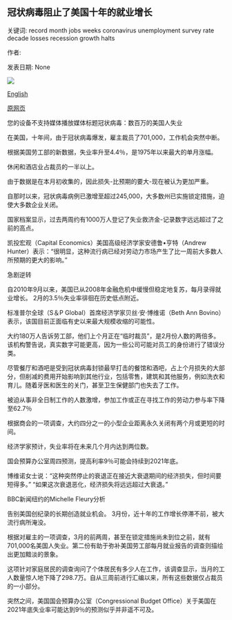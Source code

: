 ## 冠状病毒阻止了美国十年的就业增长

关键词: record month jobs weeks coronavirus unemployment survey rate decade losses recession growth halts

作者: 

发表日期: None

![](https://ichef.bbci.co.uk/images/ic/1024x576/p087v98q.jpg)

[English](Coronavirus%20halts%20a%20decade%20of%20US%20jobs%20growth.md)

[原网页](https://www.bbc.com/news/business-52153998)

您的设备不支持媒体播放媒体标题冠状病毒：数百万的美国人失业

在美国，十年间，由于冠状病毒爆发，雇主裁员了701,000，工作机会突然中断。

根据美国劳工部的新数据，失业率升至4.4％，是1975年以来最大的单月涨幅。

休闲和酒店业占裁员的一半以上。

由于数据是在本月初收集的，因此损失-比预期的要大-现在被认为更加严重。

自那时以来，冠状病毒病例已激增至超过245,000，大多数州已实施锁定措施，迫使大多数企业关闭。

国家档案显示，过去两周约有1000万人登记了失业救济金-记录数字远远超过了之前的高点。

凯投宏观（Capital Economics）美国高级经济学家安德鲁•亨特（Andrew Hunter）表示：“很明显，这种流行病已经对劳动力市场产生了比一周前大多数人所预期的更大的影响。”

急剧逆转

自2010年9月以来，美国已从2008年金融危机中缓慢但稳定地复苏，每月录得就业增长。 2月的3.5％失业率徘徊在历史低点附近。

标准普尔全球（S＆P Global）首席经济学家贝丝·安·博维诺（Beth Ann Bovino）表示，该国目前正面临有史以来最大规模收缩的可能性。

大约180万人告诉劳工部，他们上个月正在“临时裁员”，是2月份人数的两倍多。该机构警告说，真实数字可能更高，因为一些公司可能对员工的身份进行了错误分类。

尽管餐厅和酒吧是受到冠状病毒封锁最早打击的餐馆和酒吧，占上个月损失的大部分，但削减的费用开始影响到其他行业，包括零售，建筑和其他服务，例如洗衣和育儿。随着牙医和医生的关门，甚至卫生保健部门也失去了工作。

被迫从事非全日制工作的人数激增，参加工作或正在寻找工作的劳动力参与率下降至62.7％

根据商会的一项调查，大约四分之一的小型企业距离永久关闭有两个月或更短的时间。

经济学家预计，失业率将在未来几个月内达到两位数。

国会预算办公室周四预测，提高利率9％可能会持续到2021年底。

博维诺女士说：“这种突然停止的衰退正在接近大衰退期间的经济损失，但时间要短得多。” “如果这次衰退恶化，经济损失将远远超过大衰退。”

BBC新闻纽约的Michelle Fleury分析

告别美国创纪录的长期创造就业机会。 3月份，近十年的工作增长停滞不前，被大流行病所淹没。

根据对雇主的一项调查，3月的前两周，甚至在锁定措施尚未到位之前，就有701,000名美国人失业。第二份有助于弥补美国劳工部每月就业报告的调查则描绘出更加黯淡的景象。

这项针对家庭居民的调查询问了个体居民有多少人在工作，该调查显示，当月的工人数量惊人地下降了298.7万。自从三周前进行汇编以来，所有这些数据仅占裁员的一小部分。

突然之间，美国国会预算办公室（Congressional Budget Office）关于美国在2021年底失业率可能达到9％的预测似乎并非遥不可及。